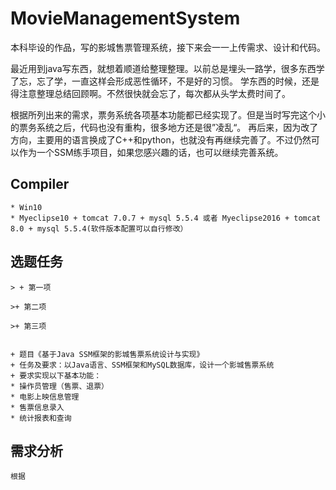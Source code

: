 ﻿#  MovieManagementSystem

本科毕设的作品，写的影城售票管理系统，接下来会一一上传需求、设计和代码。

最近用到java写东西，就想着顺道给整理整理。以前总是埋头一路学，很多东西学了忘，忘了学，一直这样会形成恶性循环，不是好的习惯。
学东西的时候，还是得注意整理总结回顾啊。不然很快就会忘了，每次都从头学太费时间了。

根据所列出来的需求，票务系统各项基本功能都已经实现了。但是当时写完这个小的票务系统之后，代码也没有重构，很多地方还是很”凌乱“。
再后来，因为改了方向，主要用的语言换成了C++和python，也就没有再继续完善了。不过仍然可以作为一个SSM练手项目，如果您感兴趣的话，也可以继续完善系统。

## Compiler
	* Win10
	* Myeclipse10 + tomcat 7.0.7 + mysql 5.5.4 或者 Myeclipse2016 + tomcat 8.0 + mysql 5.5.4(软件版本配置可以自行修改）
	
## 选题任务

	> + 第一项

	>+ 第二项

	>+ 第三项


    + 题目《基于Java SSM框架的影城售票系统设计与实现》
    + 任务及要求：以Java语言、SSM框架和MySQL数据库，设计一个影城售票系统
    + 要求实现以下基本功能：
	* 操作员管理（售票、退票）
	* 电影上映信息管理
	* 售票信息录入
	* 统计报表和查询

## 需求分析
	根据

